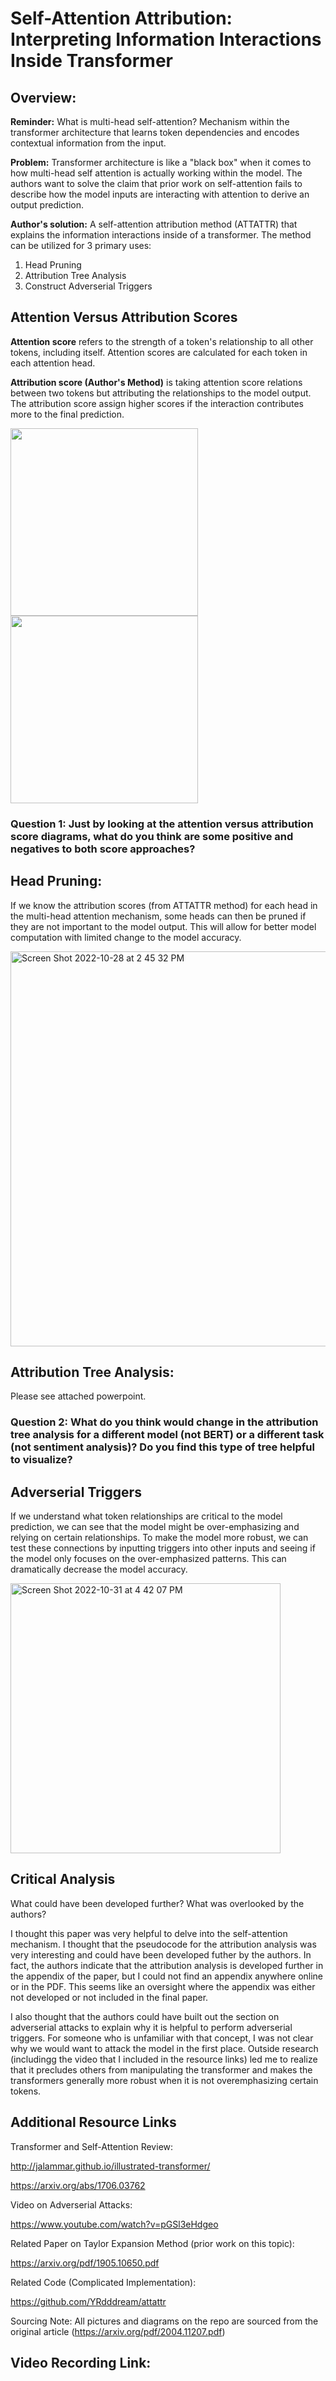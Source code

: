 # Self-Attention Attribution: Interpreting Information Interactions Inside Transformer

## Overview:
**Reminder:** What is multi-head self-attention? Mechanism within the transformer architecture that learns token dependencies and encodes contextual information from the input.

**Problem:** Transformer architecture is like a "black box" when it comes to how multi-head self attention is actually working within the model. The authors want to solve the claim that prior work on self-attention fails to describe how the model inputs are interacting with attention to derive an output prediction.

**Author's solution:** A self-attention attribution method (ATTATTR) that explains the information interactions inside of a transformer. The method can be utilized for 3 primary uses:
1. Head Pruning
2. Attribution Tree Analysis
3. Construct Adverserial Triggers

## Attention Versus Attribution Scores

**Attention score** refers to the strength of a token's relationship to all other tokens, including itself. Attention scores are calculated for each token in each attention head.

**Attribution score (Author's Method)** is taking attention score relations between two tokens but attributing the relationships to the model output. The attribution score assign higher scores if the interaction contributes more to the final prediction.

<p float="left">
  <img src="https://user-images.githubusercontent.com/89158606/198739910-bb8cece6-1c44-4c0b-931c-8b6985a08524.png" width="300" />
  <img src="https://user-images.githubusercontent.com/89158606/198739937-83af4b54-b7be-4bba-bdb3-5a769ec4bafe.png" width="300" /> 
</p>

### Question 1: Just by looking at the attention versus attribution score diagrams, what do you think are some positive and negatives to both score approaches?

## Head Pruning:

If we know the attribution scores (from ATTATTR method) for each head in the multi-head attention mechanism, some heads can then be pruned if they are not important to the model output. This will allow for better model computation with limited change to the model accuracy.

<img width="632" alt="Screen Shot 2022-10-28 at 2 45 32 PM" src="https://user-images.githubusercontent.com/89158606/198719755-2c394309-02d2-41dc-8db6-d1e6a8a3e460.png">

## Attribution Tree Analysis:

Please see attached powerpoint.

### Question 2: What do you think would change in the attribution tree analysis for a different model (not BERT) or a different task (not sentiment analysis)? Do you find this type of tree helpful to visualize?

## Adverserial Triggers

If we understand what token relationships are critical to the model prediction, we can see that the model might be over-emphasizing and relying on certain relationships. To make the model more robust, we can test these connections by inputting triggers into other inputs and seeing if the model only focuses on the over-emphasized patterns. This can dramatically decrease the model accuracy. 

<img width="432" alt="Screen Shot 2022-10-31 at 4 42 07 PM" src="https://user-images.githubusercontent.com/89158606/199115947-0b17e885-b136-42eb-8224-41856e79cf11.png">

## Critical Analysis

What could have been developed further? 
What was overlooked by the authors?

I thought this paper was very helpful to delve into the self-attention mechanism. I thought that the pseudocode for the attribution analysis was very interesting and could have been developed futher by the authors. In fact, the authors indicate that the attribution analysis is developed further in the appendix of the paper, but I could not find an appendix anywhere online or in the PDF. This seems like an oversight where the appendix was either not developed or not included in the final paper.

I also thought that the authors could have built out the section on adverserial attacks to explain why it is helpful to perform adverserial triggers. For someone who is unfamiliar with that concept, I was not clear why we would want to attack the model in the first place. Outside research (includingg the video that I included in the resource links) led me to realize that it precludes others from manipulating the transformer and makes the transformers generally more robust when it is not overemphasizing certain tokens. 

## Additional Resource Links
Transformer and Self-Attention Review: 

http://jalammar.github.io/illustrated-transformer/

https://arxiv.org/abs/1706.03762

Video on Adverserial Attacks:

https://www.youtube.com/watch?v=pGSl3eHdgeo

Related Paper on Taylor Expansion Method (prior work on this topic):

https://arxiv.org/pdf/1905.10650.pdf

Related Code (Complicated Implementation):

https://github.com/YRdddream/attattr

Sourcing Note: All pictures and diagrams on the repo are sourced from the original article (https://arxiv.org/pdf/2004.11207.pdf)

## Video Recording Link: 
